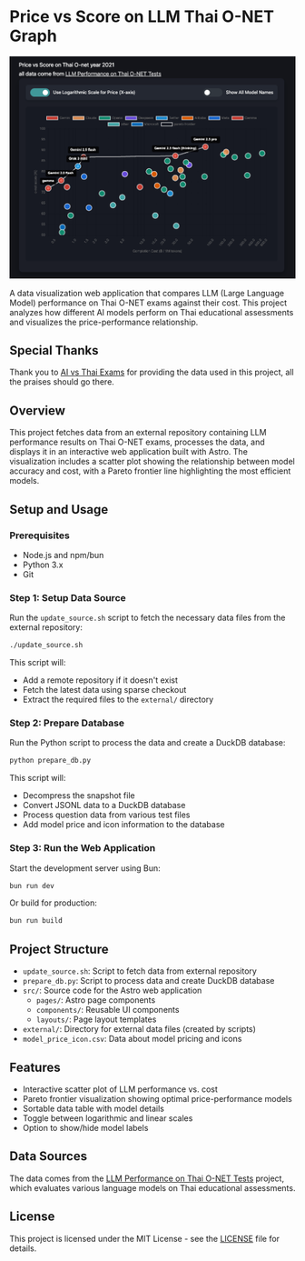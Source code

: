 # Price vs Score on LLM Thai O-NET Graph

![LLM Thai O-NET Graph](/screen_shot_page.png)

A data visualization web application that compares LLM (Large Language Model) performance on Thai O-NET exams against their cost. This project analyzes how different AI models perform on Thai educational assessments and visualizes the price-performance relationship.

## Special Thanks

Thank you to [AI vs Thai Exams](https://ai-vs-thai-exams.pages.dev/) for providing the data used in this project, all the praises should go there.

## Overview

This project fetches data from an external repository containing LLM performance results on Thai O-NET exams, processes the data, and displays it in an interactive web application built with Astro. The visualization includes a scatter plot showing the relationship between model accuracy and cost, with a Pareto frontier line highlighting the most efficient models.

## Setup and Usage

### Prerequisites

- Node.js and npm/bun
- Python 3.x
- Git

### Step 1: Setup Data Source

Run the `update_source.sh` script to fetch the necessary data files from the external repository:

```bash
./update_source.sh
```

This script will:
- Add a remote repository if it doesn't exist
- Fetch the latest data using sparse checkout
- Extract the required files to the `external/` directory

### Step 2: Prepare Database

Run the Python script to process the data and create a DuckDB database:

```bash
python prepare_db.py
```

This script will:
- Decompress the snapshot file
- Convert JSONL data to a DuckDB database
- Process question data from various test files
- Add model price and icon information to the database

### Step 3: Run the Web Application

Start the development server using Bun:

```bash
bun run dev
```

Or build for production:

```bash
bun run build
```

## Project Structure

- `update_source.sh`: Script to fetch data from external repository
- `prepare_db.py`: Script to process data and create DuckDB database
- `src/`: Source code for the Astro web application
  - `pages/`: Astro page components
  - `components/`: Reusable UI components
  - `layouts/`: Page layout templates
- `external/`: Directory for external data files (created by scripts)
- `model_price_icon.csv`: Data about model pricing and icons

## Features

- Interactive scatter plot of LLM performance vs. cost
- Pareto frontier visualization showing optimal price-performance models
- Sortable data table with model details
- Toggle between logarithmic and linear scales
- Option to show/hide model labels

## Data Sources

The data comes from the [LLM Performance on Thai O-NET Tests](https://ai-vs-thai-exams.pages.dev/onet_m6) project, which evaluates various language models on Thai educational assessments.

## License

This project is licensed under the MIT License - see the [LICENSE](LICENSE) file for details.
